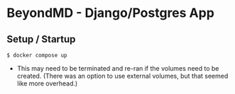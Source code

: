# BeyondMD - Django/Postgres App

## Setup / Startup
```$ docker compose up```
* This may need to be terminated and re-ran if the volumes need to be created. (There was an option to use external volumes, but that seemed like more overhead.)